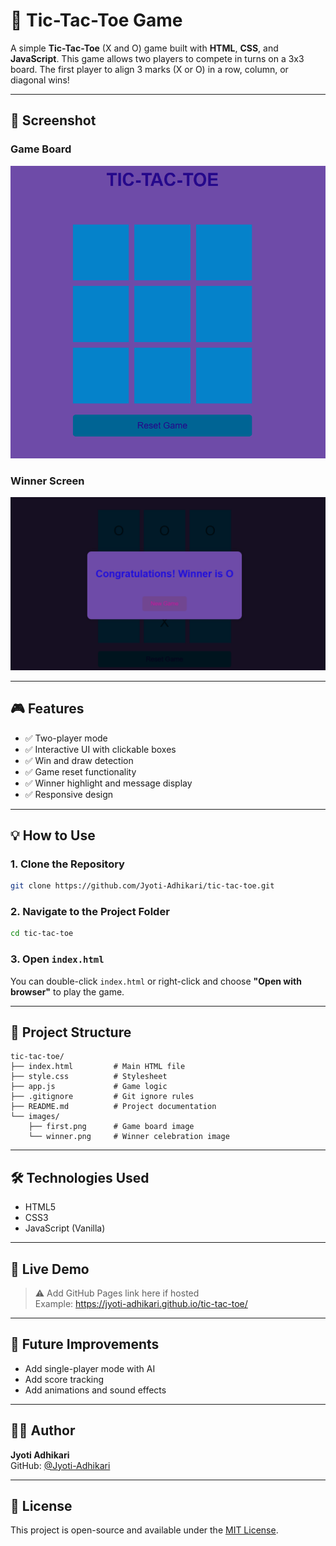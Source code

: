 
# 🧠 Tic-Tac-Toe Game

A simple **Tic-Tac-Toe** (X and O) game built with **HTML**, **CSS**, and **JavaScript**. This game allows two players to compete in turns on a 3x3 board. The first player to align 3 marks (X or O) in a row, column, or diagonal wins!

---

## 📸 Screenshot

### Game Board  
![Game Board](./images/first.png)

### Winner Screen  
![Winner Screen](./images/winner.png)

---

## 🎮 Features

- ✅ Two-player mode
- ✅ Interactive UI with clickable boxes
- ✅ Win and draw detection
- ✅ Game reset functionality
- ✅ Winner highlight and message display
- ✅ Responsive design

---

## 💡 How to Use

### 1. Clone the Repository
```bash
git clone https://github.com/Jyoti-Adhikari/tic-tac-toe.git
```

### 2. Navigate to the Project Folder
```bash
cd tic-tac-toe
```

### 3. Open `index.html`
You can double-click `index.html` or right-click and choose **"Open with browser"** to play the game.

---

## 📁 Project Structure

```
tic-tac-toe/
├── index.html         # Main HTML file
├── style.css          # Stylesheet
├── app.js             # Game logic
├── .gitignore         # Git ignore rules
├── README.md          # Project documentation
└── images/
    ├── first.png      # Game board image
    └── winner.png     # Winner celebration image
```

---

## 🛠️ Technologies Used

- HTML5
- CSS3
- JavaScript (Vanilla)

---

## 🚀 Live Demo

> ⚠️ Add GitHub Pages link here if hosted  
Example: https://jyoti-adhikari.github.io/tic-tac-toe/

---

## 📌 Future Improvements

- Add single-player mode with AI
- Add score tracking
- Add animations and sound effects

---

## 🙋‍♀️ Author

**Jyoti Adhikari**  
GitHub: [@Jyoti-Adhikari](https://github.com/Jyoti-Adhikari)

---

## 📝 License

This project is open-source and available under the [MIT License](https://choosealicense.com/licenses/mit/).

